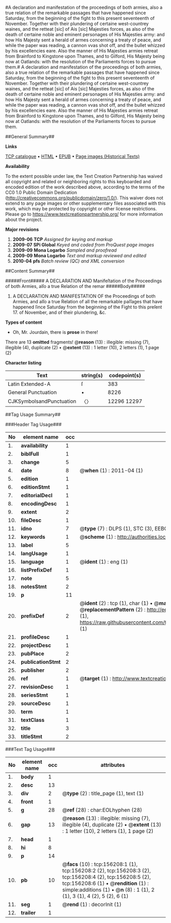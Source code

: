 #A declaration and manifestation of the proceedings of both armies, also a true relation of the remarkable passages that have happened since Saturday, from the beginning of the fight to this present seventeenth of November. Together with their plundering of certaine west-countrey waines, and the retteat [sic] of Ais [sic] Majesties forces, as also of the death of certaine noble and eminent personages of His Majesties army: and how His Majesty sent a herald of armes concerning a treaty of peace, and while the paper was reading, a cannon vvas shot off, and the bullet whizzed by his excellencies eare. Also the manner of His Majesties armies retreat from Brainford to Kingstone upon Thames, and to Gilford, His Majesty being now at Oatlands: with the resolution of the Parliaments forces to pursue them.#
A declaration and manifestation of the proceedings of both armies, also a true relation of the remarkable passages that have happened since Saturday, from the beginning of the fight to this present seventeenth of November. Together with their plundering of certaine west-countrey waines, and the retteat [sic] of Ais [sic] Majesties forces, as also of the death of certaine noble and eminent personages of His Majesties army: and how His Majesty sent a herald of armes concerning a treaty of peace, and while the paper was reading, a cannon vvas shot off, and the bullet whizzed by his excellencies eare. Also the manner of His Majesties armies retreat from Brainford to Kingstone upon Thames, and to Gilford, His Majesty being now at Oatlands: with the resolution of the Parliaments forces to pursue them.

##General Summary##

**Links**

[TCP catalogue](http://www.ota.ox.ac.uk/tcp/)  • 
[HTML](http://tei.it.ox.ac.uk/tcp/Texts-HTML/free/A82/A82041.html)  • 
[EPUB](http://tei.it.ox.ac.uk/tcp/Texts-EPUB/free/A82/A82041.epub) • 
[Page images (Historical Texts)](https://historicaltexts.jisc.ac.uk/eebo-99859630e)

**Availability**

To the extent possible under law, the Text Creation Partnership has waived all copyright and related or neighboring rights to this keyboarded and encoded edition of the work described above, according to the terms of the CC0 1.0 Public Domain Dedication (http://creativecommons.org/publicdomain/zero/1.0/). This waiver does not extend to any page images or other supplementary files associated with this work, which may be protected by copyright or other license restrictions. Please go to https://www.textcreationpartnership.org/ for more information about the project.

**Major revisions**

1. __2009-06__ __TCP__ *Assigned for keying and markup*
1. __2009-07__ __SPi Global__ *Keyed and coded from ProQuest page images*
1. __2009-09__ __Mona Logarbo__ *Sampled and proofread*
1. __2009-09__ __Mona Logarbo__ *Text and markup reviewed and edited*
1. __2010-04__ __pfs__ *Batch review (QC) and XML conversion*

##Content Summary##

#####Front#####
A DECLARATION AND Manifeſtation of the Proceedings of both Armies, alſo a true Relation of the remar
#####Body#####

1. A DECLARATION AND MANIFESTATION OF the Proceedings of both Armies, and alſo a true Relation of all the remarkable paſſages that have happened ſince Saturday from the beginning of the Fight to this preſent 17. of November, and of their plundering, &c.

**Types of content**

  * Oh, Mr. Jourdain, there is **prose** in there!

There are 13 **omitted** fragments! 
 @__reason__ (13) : illegible: missing (7), illegible (4), duplicate (2)  •  @__extent__ (13) : 1 letter (10), 2 letters (1), 1 page (2)

**Character listing**


|Text|string(s)|codepoint(s)|
|---|---|---|
|Latin Extended-A|ſ|383|
|General Punctuation|•|8226|
|CJKSymbolsandPunctuation|〈〉|12296 12297|

##Tag Usage Summary##

###Header Tag Usage###

|No|element name|occ|attributes|
|---|---|---|---|
|1.|__availability__|1||
|2.|__biblFull__|1||
|3.|__change__|5||
|4.|__date__|8| @__when__ (1) : 2011-04 (1)|
|5.|__edition__|1||
|6.|__editionStmt__|1||
|7.|__editorialDecl__|1||
|8.|__encodingDesc__|1||
|9.|__extent__|2||
|10.|__fileDesc__|1||
|11.|__idno__|7| @__type__ (7) : DLPS (1), STC (3), EEBO-CITATION (1), PROQUEST (1), VID (1)|
|12.|__keywords__|1| @__scheme__ (1) : http://authorities.loc.gov/ (1)|
|13.|__label__|5||
|14.|__langUsage__|1||
|15.|__language__|1| @__ident__ (1) : eng (1)|
|16.|__listPrefixDef__|1||
|17.|__note__|5||
|18.|__notesStmt__|2||
|19.|__p__|11||
|20.|__prefixDef__|2| @__ident__ (2) : tcp (1), char (1)  •  @__matchPattern__ (2) : ([0-9\-]+):([0-9IVX]+) (1), (.+) (1)  •  @__replacementPattern__ (2) : http://eebo.chadwyck.com/downloadtiff?vid=$1&page=$2 (1), https://raw.githubusercontent.com/textcreationpartnership/Texts/master/tcpchars.xml#$1 (1)|
|21.|__profileDesc__|1||
|22.|__projectDesc__|1||
|23.|__pubPlace__|2||
|24.|__publicationStmt__|2||
|25.|__publisher__|2||
|26.|__ref__|1| @__target__ (1) : http://www.textcreationpartnership.org/docs/. (1)|
|27.|__revisionDesc__|1||
|28.|__seriesStmt__|1||
|29.|__sourceDesc__|1||
|30.|__term__|1||
|31.|__textClass__|1||
|32.|__title__|3||
|33.|__titleStmt__|2||


###Text Tag Usage###

|No|element name|occ|attributes|
|---|---|---|---|
|1.|__body__|1||
|2.|__desc__|13||
|3.|__div__|2| @__type__ (2) : title_page (1), text (1)|
|4.|__front__|1||
|5.|__g__|28| @__ref__ (28) : char:EOLhyphen (28)|
|6.|__gap__|13| @__reason__ (13) : illegible: missing (7), illegible (4), duplicate (2)  •  @__extent__ (13) : 1 letter (10), 2 letters (1), 1 page (2)|
|7.|__head__|1||
|8.|__hi__|8||
|9.|__p__|14||
|10.|__pb__|10| @__facs__ (10) : tcp:156208:1 (1), tcp:156208:2 (2), tcp:156208:3 (2), tcp:156208:4 (2), tcp:156208:5 (2), tcp:156208:6 (1)  •  @__rendition__ (1) : simple:additions (1)  •  @__n__ (8) : 1 (1), 2 (1), 3 (1), 4 (2), 5 (2), 6 (1)|
|11.|__seg__|1| @__rend__ (1) : decorInit (1)|
|12.|__trailer__|1||
